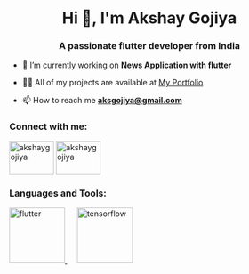 <h1 align="center">Hi 👋, I'm Akshay Gojiya</h1>
<h3 align="center">A passionate flutter developer from India</h3>

- 🔭 I’m currently working on **News Application with flutter**

- 👨‍💻 All of my projects are available at [My Portfolio](https://akshaygojiya.netlify.app/)

- 📫 How to reach me **aksgojiya@gmail.com**

<h3 align="left">Connect with me:</h3>
<p align="left">
<a href="https://dev.to/akshaygojiya" target="blank"><img align="center" src="https://raw.githubusercontent.com/rahuldkjain/github-profile-readme-generator/master/src/images/icons/Social/devto.svg" alt="akshaygojiya" height="60" width="80" /></a>
<a href="https://linkedin.com/in/akshaygojiya" target="blank"><img align="center" src="https://raw.githubusercontent.com/rahuldkjain/github-profile-readme-generator/master/src/images/icons/Social/linked-in-alt.svg" alt="akshaygojiya" height="60" width="80" /></a>
</p>

<h3 align="left">Languages and Tools:</h3>
<p align="left"> <a href="https://flutter.dev" target="_blank" rel="noreferrer"> <img src="https://www.vectorlogo.zone/logos/flutterio/flutterio-icon.svg" alt="flutter" width="100" height="100"/> </a> &emsp; <a href="https://www.tensorflow.org" target="_blank" rel="noreferrer"> <img src="https://www.vectorlogo.zone/logos/tensorflow/tensorflow-icon.svg" alt="tensorflow" width="100" height="100"/> </a> </p>
